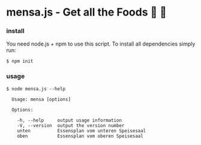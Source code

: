 # mensa.js - Get all the Foods :pizza: :hamburger:

### install
You need node.js + npm to use this script.
To install all dependencies simply run:
```
$ npm init
```
### usage
```
$ node mensa.js --help

  Usage: mensa [options]

  Options:

    -h, --help     output usage information
    -V, --version  output the version number
    unten          Essensplan vom unteren Speisesaal
    oben           Essensplan vom oberen Speisesaal
```
